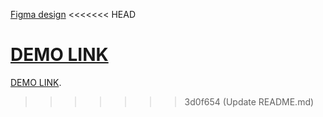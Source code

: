 [Figma design](https://www.figma.com/file/7qwsWggv9BAxMi2VPhBuPr/Air-(formerly-Dia)?node-id=9138%3A35) 
<<<<<<< HEAD

[DEMO LINK](https://vasyliev-anton.github.io/layout_dia/)
=======
[DEMO LINK](https://vasyliev-anton.github.io/layout_dia/).
>>>>>>> 3d0f654 (Update README.md)
